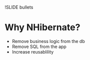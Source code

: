 !SLIDE bullets
# Why NHibernate?

* Remove business logic from the db
* Remove SQL from the app
* Increase reusablility
